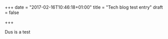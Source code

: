 +++
date = "2017-02-16T10:46:18+01:00"
title = "Tech blog test entry"
draft = false

+++

Dus is a test
